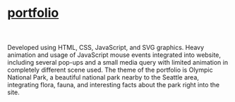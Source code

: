 # [portfolio](http://www.ericaingram.com)


<br><br>
Developed using HTML, CSS, JavaScript, and SVG graphics.  Heavy animation and usage of JavaScript mouse events integrated into website, including several pop-ups and a small media query with limited animation in completely different scene used.  The theme of the portfolio is Olympic National Park, a beautiful national park nearby to the Seattle area, integrating flora, fauna, and interesting facts about the park right into the site.
